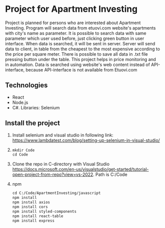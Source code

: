# Project for Apartment Investing
Project is planned for persons who are interested about Apartment Investing. Program will search data from etuovi.com website's apartments with city's name as parameter.
It is possible to search data with same parameter which user used before, just clicking green button in user interface.  When data is searched, it will be sent in server. Server will send
data to client, in table from the cheapest to the most expensive according to the price per square meter. There is possible to save all data in .txt file pressing button under the table. 
This project helps in price monitoring and in automation.  Data is searched using website's web content instead of API-interface, because API-interface is not available from Etuovi.com

## Technologies
* React
* Node.js 
* C#. Libraries: Selenium


## Install the project

1. Install selenium and visual studio in following link: https://www.lambdatest.com/blog/setting-up-selenium-in-visual-studio/
2. ```html
   mkdir Code
   cd Code
   ```
3. Clone the repo in C-directory with Visual Studio https://docs.microsoft.com/en-us/visualstudio/get-started/tutorial-open-project-from-repo?view=vs-2022. Path is C:/Code
   
4. npm 
   ```html
   cd C:/Code/ApartmentInvesting/javascript
   npm install
   npm install axios
   npm install cors
   npm install styled-components
   npm install react-table
   npm install express
   ```
   




      

   
  
  
  
  
